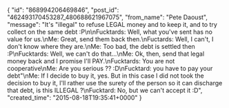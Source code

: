  {
   "id": "868994206469846",
   "post_id": "462493170453287_480688621967075",
   "from_name": "Pete Daoust",
   "message": "It's \"illegal\" to refuse LEGAL money and to keep it, and to try collect on the same debt :P\n\nFucktards: Well, what you've sent has no value for us.\nMe: Great, send them back then.\nFuctards: Well, I can't, I don't know where they are.\nMe: Too bad, the debt is settled then :P\nFucktards: Well, we can't do that...\nMe: Ok, then, send that legal money back and I promise I'll PAY.\nFucktards: You are not cooperative\nMe: Are you serious ?? :D\nFucktard: you have to pay your debt\"\nMe: If I decide to buy it, yes. But in this case I did not took the decision to buy it, I'll rather use the surety of the person so it can discharge that debt, is this ILLEGAL ?\nFucktard: No, but we can't accept it :D",
   "created_time": "2015-08-18T19:35:41+0000"
 }
